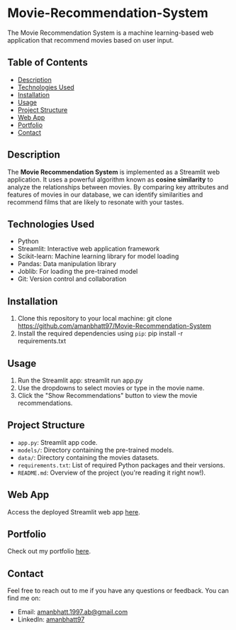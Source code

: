 # Movie-Recommendation-System
The Movie Recommendation System is a machine learning-based web application that recommend movies based on user input.

## Table of Contents

- [Description](#description)
- [Technologies Used](#technologies-used)
- [Installation](#installation)
- [Usage](#usage)
- [Project Structure](#project-structure)
- [Web App](#web_app)
- [Portfolio](#portfolio)
- [Contact](#contact)

## Description

The **Movie Recommendation System** is implemented as a Streamlit web application. It uses a powerful algorithm known as **cosine similarity** to analyze the relationships between movies. By comparing key attributes and features of movies in our database, we can identify similarities and recommend films that are likely to resonate with your tastes.

## Technologies Used

- Python
- Streamlit: Interactive web application framework
- Scikit-learn: Machine learning library for model loading
- Pandas: Data manipulation library
- Joblib: For loading the pre-trained model
- Git: Version control and collaboration

## Installation

1. Clone this repository to your local machine: git clone https://github.com/amanbhatt97/Movie-Recommendation-System
2. Install the required dependencies using `pip`: pip install -r requirements.txt

 ## Usage

1. Run the Streamlit app: streamlit run app.py
2. Use the dropdowns to select movies or type in the movie name.
3. Click the "Show Recommendations" button to view the movie recommendations.

## Project Structure

- `app.py`: Streamlit app code.
- `models/`: Directory containing the pre-trained models.
- `data/`: Directory containing the movies datasets.
- `requirements.txt`: List of required Python packages and their versions.
- `README.md`: Overview of the project (you're reading it right now!).

## Web App

Access the deployed Streamlit web app [here](https://recommend-movies-app.streamlit.app/).

## Portfolio

Check out my portfolio [here](https://amanbhatt97.github.io/portfolio/).

## Contact

Feel free to reach out to me if you have any questions or feedback. You can find me on:

- Email: amanbhatt.1997.ab@gmail.com
- LinkedIn: [amanbhatt97](https://www.linkedin.com/in/amanbhatt1997/)

